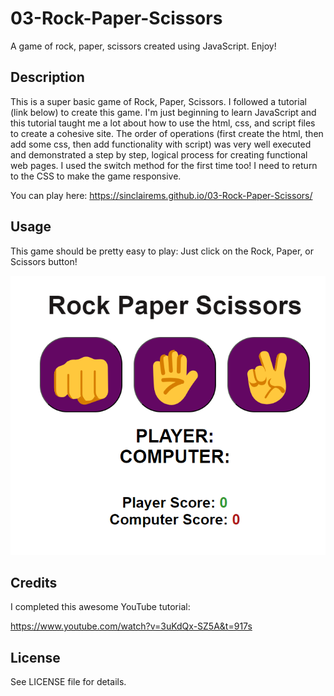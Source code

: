 # 03-Rock-Paper-Scissors
A game of rock, paper, scissors created using JavaScript. Enjoy!

## Description

This is a super basic game of Rock, Paper, Scissors. I followed a tutorial (link below) to create this game. I'm just beginning to learn JavaScript and this tutorial taught me a lot about how to use the html, css, and script files to create a cohesive site. The order of operations (first create the html, then add some css, then add functionality with script) was very well executed and demonstrated a step by step, logical process for creating functional web pages. I used the switch method for the first time too! I need to return to the CSS to make the game responsive. 

You can play here: https://sinclairems.github.io/03-Rock-Paper-Scissors/

## Usage

This game should be pretty easy to play: Just click on the Rock, Paper, or Scissors button!


![screenshot1](assets/images/screenshot1.png)


## Credits

I completed this awesome YouTube tutorial:

https://www.youtube.com/watch?v=3uKdQx-SZ5A&t=917s

## License

See LICENSE file for details. 


